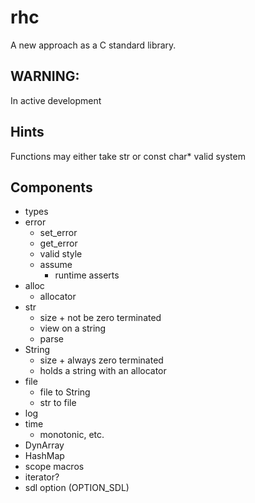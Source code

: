 # rhc
A new approach as a C standard library.


## WARNING:
In active development

## Hints
Functions may either take str or const char*
valid system

## Components
- types
- error
  - set_error
  - get_error
  - valid style
  - assume
      - runtime asserts
- alloc
  - allocator
- str
  - size + not be zero terminated
  - view on a string
  - parse
- String
  - size + always zero terminated
  - holds a string with an allocator
- file
  - file to String
  - str to file
- log
- time
  - monotonic, etc.
- DynArray
- HashMap
- scope macros
- iterator?
- sdl option (OPTION_SDL)
